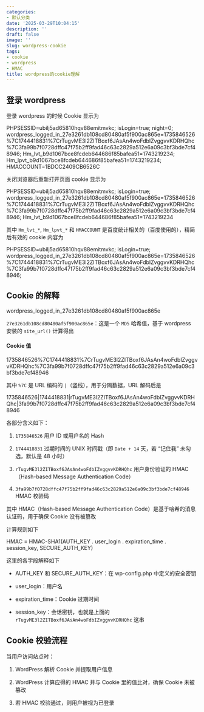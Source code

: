 ```yaml
---
categories:
- 默认分类
date: '2025-03-29T10:04:15'
description: ''
draft: false
image: ''
slug: wordpress-cookie
tags:
- cookie
- wordpress
- HMAC
title: wordpress的cookie理解
---
```


## **登录 wordpress** 

登录 wordpress 的时候 Cookie 显示为 


PHPSESSID=ubilj5ad65810hqv88emitmvkc; isLogin=true; night=0; wordpress_logged_in_27e3261db108cd80480af5f900ac865e=1735846526%7C1744418831%7CrTugvME3l2ZITBoxf6JAsAn4woFdbIZvggvvKDRHQhc%7C3fa99b7f0728dffc47f75b2ff9fad46c63c2829a512e6a09c3bf3bde7cf48946; Hm_lvt_b9d1067bce8fcdeb644686f85bafea51=1743219234; Hm_lpvt_b9d1067bce8fcdeb644686f85bafea51=1743219234; HMACCOUNT=1BDCC2409CB6526C


关闭浏览器后重新打开页面 cookie 显示为


PHPSESSID=ubilj5ad65810hqv88emitmvkc; isLogin=true; wordpress_logged_in_27e3261db108cd80480af5f900ac865e=1735846526%7C1744418831%7CrTugvME3l2ZITBoxf6JAsAn4woFdbIZvggvvKDRHQhc%7C3fa99b7f0728dffc47f75b2ff9fad46c63c2829a512e6a09c3bf3bde7cf48946; Hm_lvt_b9d1067bce8fcdeb644686f85bafea51=1743219234


其中 `Hm_lvt_*`, `Hm_lpvt_*` 和 `HMACCOUNT` 是百度统计相关的（百度使用的），精简后有效的 cookie 内容为 


PHPSESSID=ubilj5ad65810hqv88emitmvkc; isLogin=true; wordpress_logged_in_27e3261db108cd80480af5f900ac865e=1735846526%7C1744418831%7CrTugvME3l2ZITBoxf6JAsAn4woFdbIZvggvvKDRHQhc%7C3fa99b7f0728dffc47f75b2ff9fad46c63c2829a512e6a09c3bf3bde7cf48946; 


## **Cookie 的解释**


wordpress_logged_in_27e3261db108cd80480af5f900ac865e


`27e3261db108cd80480af5f900ac865e`：这是一个 `MD5` 哈希值，基于 wordpress 安装的 `site_url()` 计算得出

#### **Cookie 值**


1735846526%7C1744418831%7CrTugvME3l2ZITBoxf6JAsAn4woFdbIZvggvvKDRHQhc%7C3fa99b7f0728dffc47f75b2ff9fad46c63c2829a512e6a09c3bf3bde7cf48946


其中 `%7C` 是 URL 编码的 `|`（竖线），用于分隔数据，URL 解码后是


1735846526|1744418831|rTugvME3l2ZITBoxf6JAsAn4woFdbIZvggvvKDRHQhc|3fa99b7f0728dffc47f75b2ff9fad46c63c2829a512e6a09c3bf3bde7cf48946


各部分含义如下：

1. `1735846526` 用户 ID 或用户名的 Hash

2. `1744418831` 过期时间的 UNIX 时间戳（即 `Date + 14` 天，若 “记住我” 未勾选，默认是 48 小时）

3. `rTugvME3l2ZITBoxf6JAsAn4woFdbIZvggvvKDRHQhc` 用户身份验证的 HMAC（Hash-based Message Authentication Code）

4. `3fa99b7f0728dffc47f75b2ff9fad46c63c2829a512e6a09c3bf3bde7cf48946` HMAC 校验码

其中 HMAC（Hash-based Message Authentication Code）是基于哈希的消息认证码，用于确保 Cookie 没有被篡改

计算规则如下

HMAC = HMAC-SHA1(AUTH_KEY . user_login . expiration_time . session_key, SECURE_AUTH_KEY)

这里的各字段解释如下

- AUTH_KEY 和 SECURE_AUTH_KEY：在 wp-config.php 中定义的安全密钥

- user_login：用户名

- expiration_time：Cookie 过期时间

- session_key：会话密钥，也就是上面的 `rTugvME3l2ZITBoxf6JAsAn4woFdbIZvggvvKDRHQhc` 这串

## **Cookie 校验流程**

当用户访问站点时：

1. WordPress 解析 Cookie 并提取用户信息

2. WordPress 计算应得的 HMAC 并与 Cookie 里的值比对，确保 Cookie 未被篡改

3. 若 HMAC 校验通过，则用户被视为已登录

